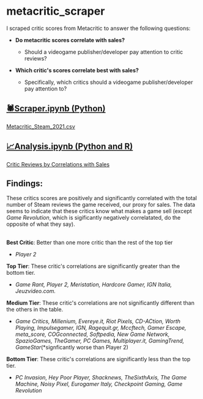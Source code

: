 # metacritic_scraper 

I scraped critic scores from Metacritic to answer the following questions:

* **Do metacritic scores correlate with sales?**
    * Should a videogame publisher/developer pay attention to critic reviews?
   
* **Which critic's scores correlate best with sales?**
    *  Specifically, which critics should a videogame publisher/developer pay attention to?
 
## [🕷️Scraper.ipynb (Python)](scraper/my_scrape.ipynb)
   [Metacritic_Steam_2021.csv](scraper/Metacritic_Steam_2021.csv)
## [📈Analysis.ipynb (Python and R)](analysis/analysis.ipynb)
   [Critic Reviews by Correlations with Sales](analysis/analyzed.csv)

## Findings:
These critics scores are positively and significantly correlated with the total number of Steam reviews the game received, our proxy for sales. The data seems to indicate that these critics know what makes a game sell (except *Game Revolution*, which is sigificantly negatively correlatated, do the opposite of what they say).
<br>
<br>

**Best Critic**: Better than one more critic than the rest of the top tier  
 * *Player 2*

**Top Tier**: These critic's correlations are significantly greater than the bottom tier.
* *Game Rant, Player 2, Meristation, Hardcore Gamer, IGN Italia, Jeuzvideo.com.*

**Medium Tier**: These critic's correlations are not significantly different than the others in the table.
* *Game Critics, Millenium, Evereye.it, Riot Pixels, CD-ACtion, Worth Playing, Impulsegamer, IGN, Ragequit.gr, Mccftech, Gamer Escape, meta_score, COGconnected, Softpedia, New Game Network, SpazioGames, TheGamer, PC Games, Multiplayer.it, GamingTrend, GameStar*(\*signficantly worse than Player 2)

**Bottom Tier**: These critic's correlations are significantly less than the top tier.
* *PC Invasion, Hey Poor Player, Shacknews, TheSixthAxis, The Game Machine, Noisy Pixel, Eurogamer Italy, Checkpoint Gaming, Game Revolution*
